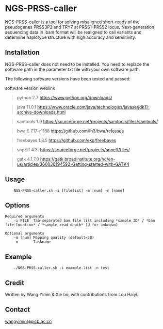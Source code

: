 # NGS-PRSS-caller

NGS-PRSS-caller is a tool for solving misaligned short-reads of the pseudogenes PRSS3P2 and TRY7 at PRSS1-PRSS2 locus. Next-generation sequencing data in .bam format will be realigned to call variants and determine haplotype structure with high accuracy and sensitivity.

## Installation

NGS-PRSS-caller does not need to be installed. You need to replace the software path in the parameter.txt file with your own software path.

The following software versions have been tested and passed:

software     version       weblink
> python     2.7           https://www.python.org/downloads/

> java       11.0.1        https://www.oracle.com/java/technologies/javase/jdk11-archive-downloads.html

> samtools   1.9           https://sourceforge.net/projects/samtools/files/samtools/

> bwa        0.7.17-r1188  https://github.com/lh3/bwa/releases

> freebayes  1.3.5         https://github.com/ekg/freebayes

> snpEff     4.3t          https://sourceforge.net/projects/snpeff/files/

> gatk       4.1.7.0       https://gatk.broadinstitute.org/hc/en-us/articles/360036194592-Getting-started-with-GATK4

## Usage
```
    NGS-PRSS-caller.sh -i [filelist] -m [num] -n [name]
```

## Options
```
Required arguments
    -i FILE  Tab-separated bam file list including *sample ID* / *bam file location* / *sample read depth* (U for unknown)

Optional arguments
    -m [num] Mapping quality (default=50)
    -n       Taskname
```

## Example
```
    ./NGS-PRSS-caller.sh -i example.list -n test
```

## Credit

Written by Wang Yimin & Xie bo, with contributions from Lou Haiyi.

## Contact

wangyimin@picb.ac.cn

